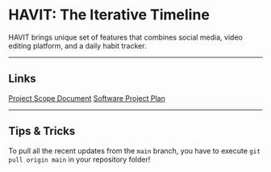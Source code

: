 # HAVIT: The Iterative Timeline

HAVIT brings unique set of features that combines social media, video editing platform, and a daily habit tracker.

---

## Links

[Project Scope Document](https://lynjeong.notion.site/Scope-Statement-2fb256b59bff4f749568277d656a9580)
[Software Project Plan](https://lynjeong.notion.site/Software-Project-Plan-3a25cd6001224308a9ca8408c7de8aa2)

---

## Tips & Tricks

To pull all the recent updates from the ```main``` branch, you have to execute ```git pull origin main``` in your repository folder!
